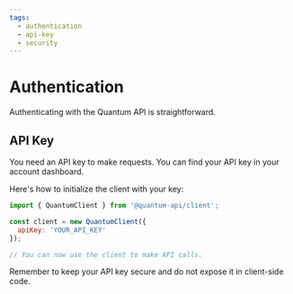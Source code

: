 ```yaml
---
tags:
  - authentication
  - api-key
  - security
---
```

# Authentication

Authenticating with the Quantum API is straightforward.

## API Key

You need an API key to make requests. You can find your API key in your account dashboard.

Here's how to initialize the client with your key:

```javascript
import { QuantumClient } from '@quantum-api/client';

const client = new QuantumClient({
  apiKey: 'YOUR_API_KEY'
});

// You can now use the client to make API calls.
```

Remember to keep your API key secure and do not expose it in client-side code.
